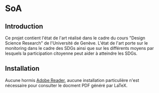 # SoA

## Introduction
Ce projet contient l'état de l'art réalisé dans le cadre du cours "Design Science Research" de l'Université de Genève.
L'état de l'art porte sur le monitoring dans le cadre des SDGs ainsi que sur les différents moyens par lesquels la participation citoyenne peut aider à atteindre les SDGs.

## Installation
Aucune hormis [Adobe Reader](https://get.adobe.com/reader/?loc=fr), aucune installation particulière n'est nécessaire pour consulter le docment PDF généré par LaTeX.
